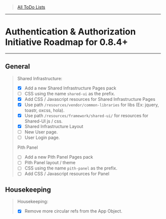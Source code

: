 
> [All ToDo Lists](todo-index.md)
---

# Authentication & Authorization Initiative Roadmap for 0.8.4+


---


## General

> Shared Infrastructure:
> - [x] Add a new Shared Infrastructure Pages pack
> - [ ] CSS using the name `shared-ui` as the prefix.
> - [x] Add CSS / Javascript resources for Shared Infrastructure Pages
> - [x] Use path `/resources/vendor/common-libraries` for libs (Ex: jquery, toastr, oxcss, hola).
> - [x] Use path `/resources/framework/shared-ui/` for resources for Shared-UI js / css.
> - [x] Shared Infrastructure Layout
> - [ ] New User page.
> - [ ] User Login page.
> 
> Pith Panel
> - [ ] Add a new Pith Panel Pages pack
> - [ ] Pith Panel layout / theme
> - [ ] CSS using the name `pith-panel` as the prefix.
> - [ ] Add CSS / Javascript resources for Panel


## Housekeeping

> Housekeeping:
> - [x] Remove more circular refs from the App Object.
